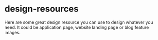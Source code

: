 # design-resources
Here are some great design resource you can use to design whatever you need. It could be application page, website landing page or blog feature images.
